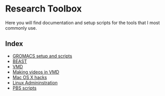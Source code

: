 # Research Toolbox

Here you will find documentation and setup scripts for the 
tools that I most commonly use.

## Index 


* [GROMACS setup and scripts](Gromacs/installation.md)
* [BEAST](Beast/installation.md)
* [VMD](VMD/tools.md)
* [Making videos in VMD](VMD/tools.md)
* [Mac OS X hacks](MacOSX/hacks.md)
* [Linux Admininstration](Linux/admin.md)
* [PBS scripts](PBS/documentation.md)
